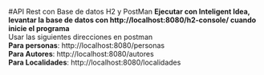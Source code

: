 #API Rest con Base de datos H2 y PostMan
**Ejecutar con Inteligent Idea, levantar la base de datos con http://localhost:8080/h2-console/ cuando inicie el programa**  
Usar las siguientes direcciones en postman   
**Para personas**: http://localhost:8080/personas  
**Para Autores**: http://localhost:8080/autores  
**Para Localidades**: http://localhost:8080/localidades  

